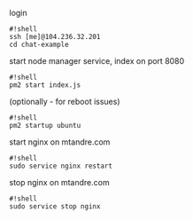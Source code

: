 login
```
#!shell
ssh [me]@104.236.32.201
cd chat-example
```
start node manager service, index on port 8080
```
#!shell
pm2 start index.js
```
(optionally - for reboot issues)
```
#!shell
pm2 startup ubuntu
```
start nginx on mtandre.com
```
#!shell
sudo service nginx restart
```
stop nginx on mtandre.com
```
#!shell
sudo service stop nginx
```